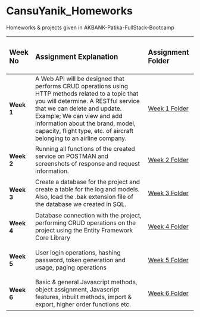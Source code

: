 # CansuYanik_Homeworks
Homeworks &amp; projects given in AKBANK-Patika-FullStack-Bootcamp


| <h3> Week No </h3>    | <h3> Assignment Explanation </h3>                                                              | <h3> Assignment Folder </h3> |
| :--------------------| :--------------------------------------------------------------------------------------------- | :---------------------------------|
| <h4> Week 1 </h4>    | A Web API will be designed that performs CRUD operations using HTTP methods related to a topic that you will determine. A RESTful service that we can delete and update. Example; We can view and add information about the brand, model, capacity, flight type, etc. of aircraft belonging to an airline company. | [Week 1 Folder](https://github.com/AKBANK-Patika-FullStack-Bootcamp/CansuYanik_Homeworks/tree/main/Week1) |
| <h4> Week 2 </h4>    | Running all functions of the created service on POSTMAN and screenshots of response and request information. | [Week 2 Folder](https://github.com/AKBANK-Patika-FullStack-Bootcamp/CansuYanik_Homeworks/tree/main/Week2) |
| <h4> Week 3 </h4>    | Create a database for the project and create a table for the log and models. Also, load the .bak extension file of the database we created in SQL.  | [Week 3 Folder](https://github.com/AKBANK-Patika-FullStack-Bootcamp/CansuYanik_Homeworks/tree/main/Week3) |
| <h4> Week 4 </h4>    | Database connection with the project, performing CRUD operations on the project using the Entity Framework Core Library | [Week 4 Folder](https://github.com/AKBANK-Patika-FullStack-Bootcamp/CansuYanik_Homeworks/tree/main/Week4) |
| <h4> Week 5 </h4>    | User login operations, hashing password, token generation and usage, paging operations | [Week 5 Folder](https://github.com/AKBANK-Patika-FullStack-Bootcamp/CansuYanik_Homeworks/tree/main/Week5) |
| <h4> Week 6 </h4>    | Basic & general Javascript methods, object assignment, Javascript features, inbuilt methods, import & export, higher order functions etc. | [Week 6 Folder](https://github.com/AKBANK-Patika-FullStack-Bootcamp/CansuYanik_Homeworks/tree/main/Week6) |
